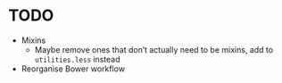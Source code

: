 # TODO

* Mixins
	* Maybe remove ones that don’t actually need to be mixins, add to `utilities.less` instead
* Reorganise Bower workflow

